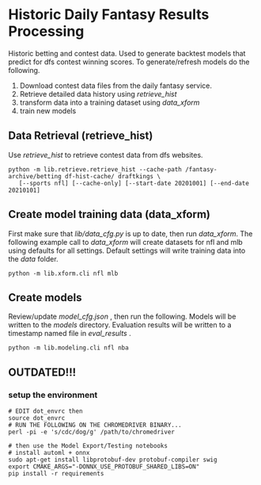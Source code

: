 # Historic Daily Fantasy Results Processing
Historic betting and contest data. Used to generate backtest
models that predict for dfs contest winning scores. To generate/refresh
models do the following.

1. Download contest data files from the daily fantasy service.
1. Retrieve detailed data history using _retrieve_hist_
1. transform data into a training dataset using _data_xform_
1. train new models

## Data Retrieval (__retrieve_hist__)
Use _retrieve_hist_ to retrieve contest data from dfs websites.
```
python -m lib.retrieve.retrieve_hist --cache-path /fantasy-archive/betting df-hist-cache/ draftkings \
   [--sports nfl] [--cache-only] [--start-date 20201001] [--end-date 20210101]
```

## Create model training data (__data_xform__)
First make sure that _lib/data_cfg.py_ is up to date, then run _data_xform_. The following example
call to _data_xform_ will create datasets for nfl and mlb using defaults for all settings.
Default settings will write training data into the _data_ folder.
```
python -m lib.xform.cli nfl mlb
```

## Create models
Review/update _model_cfg.json_ , then run the following. Models will be written to the
_models_ directory. Evaluation results will be written to a timestamp named file in 
_eval\_results_ .
```
python -m lib.modeling.cli nfl nba
```


## OUTDATED!!!
### setup the environment
```
# EDIT dot_envrc then
source dot_envrc
# RUN THE FOLLOWING ON THE CHROMEDRIVER BINARY...
perl -pi -e 's/cdc/dog/g' /path/to/chromedriver

# then use the Model Export/Testing notebooks
# install automl + onnx
sudo apt-get install libprotobuf-dev protobuf-compiler swig
export CMAKE_ARGS="-DONNX_USE_PROTOBUF_SHARED_LIBS=ON"
pip install -r requirements
```

